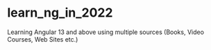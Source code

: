 # learn_ng_in_2022
Learning Angular 13 and above using multiple sources (Books, Video Courses, Web Sites etc.)
